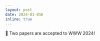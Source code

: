 ```yaml
---
layout: post
date: 2024-01-016
inline: true
---
```


:pushpin: Two papers are accepted to WWW 2024!
